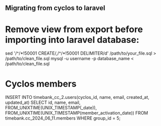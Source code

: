 ## Migrating from cyclos to laravel


# Remove view from export before importing into laravel database:
sed '/^\/\*!50001 CREATE/,/^\/\*!50001 DELIMITER/d' /path/to/your_file.sql > /path/to/clean_file.sql
mysql -u username -p database_name < /path/to/clean_file.sql


# Cyclos members

INSERT INTO timebank_cc_2.users(cyclos_id, name, email, created_at, updated_at)
SELECT id, name, email, FROM_UNIXTIME(UNIX_TIMESTAMP(_date)), FROM_UNIXTIME(UNIX_TIMESTAMP(member_activation_date))
FROM timebank.cc_2024_06_11.members
WHERE group_id = 5;